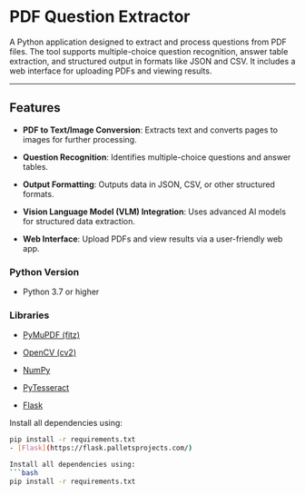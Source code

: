 # PDF Question Extractor

A Python application designed to extract and process questions from PDF files. The tool supports multiple-choice question recognition, answer table extraction, and structured output in formats like JSON and CSV. It includes a web interface for uploading PDFs and viewing results.

---

## Features

- **PDF to Text/Image Conversion**: Extracts text and converts pages to images for further processing.

- **Question Recognition**: Identifies multiple-choice questions and answer tables.

- **Output Formatting**: Outputs data in JSON, CSV, or other structured formats.

- **Vision Language Model (VLM) Integration**: Uses advanced AI models for structured data extraction.

- **Web Interface**: Upload PDFs and view results via a user-friendly web app.

### Python Version

- Python 3.7 or higher

### Libraries

- [PyMuPDF (fitz)](https://pymupdf.readthedocs.io/en/latest/)

- [OpenCV (cv2)](https://opencv.org/)

- [NumPy](https://numpy.org/)

- [PyTesseract](https://github.com/madmaze/pytesseract)

- [Flask](https://flask.palletsprojects.com/)

Install all dependencies using:

```bash
pip install -r requirements.txt
- [Flask](https://flask.palletsprojects.com/)

Install all dependencies using:
```bash
pip install -r requirements.txt
